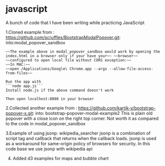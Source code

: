 # javascript
A bunch of code that I have been writing while practicing JavaScript

1.Cloned example from : https://github.com/scruffles/BootstrapModalPopover.git: into:modal_popover_sandbox

    ~~The example above in modal_popover_sandbox would work by opening the index.html in a browser only if your have your~~ ~~browser~~
    ~~configured to open local file without CORS exception:~~
    ~~In MAC:~~
    ~~open /Applications/Google\ Chrome.app --args --allow-file-access-from-files~~
    
    Run the app with 
    ```node app.js```
    Install node.js if the above command doesn't work
    
    Then open localhost:8080 in your browser
    
2.Collected another example from : https://github.com/kartik-v/bootstrap-popover-x.git: into: bootstrap-popover-modal-example2
    This is plain old popover with a close icon on the right top corner. Not worth it as compared to the code in modal_popover_sandbox
    
3.Example of using jsonp: wikipedia_searcher
    jsonp is a combination of script tag and callback that returns when the callback loads. jsonp is used as a workaround for same-origin policy
    of browsers for security. In this code base we use jsonp with wikipedia api
    
4. Added d3 examples for maps and bubble chart

